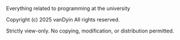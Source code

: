 Everything related to programming at the university

Copyright (c) 2025 vanDyin All rights reserved.

Strictly view-only. No copying, modification, or distribution permitted.
